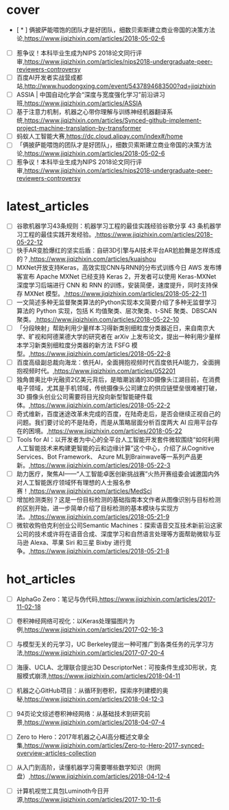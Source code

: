 cover
======

* [ * ] 俩披萨能喂饱的团队才是好团队，细数贝索斯建立商业帝国的决策方法论,https://www.jiqizhixin.com/articles/2018-05-02-6
* [ ] 惹争议！本科毕业生成为NIPS 2018论文同行评审,https://www.jiqizhixin.com/articles/nips2018-undergraduate-peer-reviewers-controversy
* [ ] 百度AI开发者实战营成都站,http://www.huodongxing.com/event/5437894683500?qd=jiqizhixin
* [ ] ASSIA | 中国自动化学会“深度与宽度强化学习”前沿讲习班,https://www.jiqizhixin.com/articles/ASSIA
* [ ] 基于注意力机制，机器之心带你理解与训练神经机器翻译系统,https://www.jiqizhixin.com/articles/Synced-github-implement-project-machine-translation-by-transformer
* [ ] 蚂蚁人工智能大赛,https://dc.cloud.alipay.com/index#/home
* [ ] 「俩披萨能喂饱的团队才是好团队」，细数贝索斯建立商业帝国的决策方法论,https://www.jiqizhixin.com/articles/2018-05-02-6
* [ ] 惹争议！本科毕业生成为NIPS 2018论文同行评审,https://www.jiqizhixin.com/articles/nips2018-undergraduate-peer-reviewers-controversy

latest_articles
===============

* [ ] 谷歌机器学习43条规则：机器学习工程的最佳实践经验谷歌分享 43 条机器学习工程的最佳实践开发经验。,https://www.jiqizhixin.com/articles/2018-05-22-12
* [ ] 快手AR变脸爆红的坚实后盾：自研3D引擎与AI技术平台AR尬脸舞是怎样炼成的？,https://www.jiqizhixin.com/articles/kuaishou
* [ ] MXNet开放支持Keras，高效实现CNN与RNN的分布式训练今日 AWS 发布博客宣布 Apache MXNet 已经支持 Keras 2，开发者可以使用 Keras-MXNet 深度学习后端进行 CNN 和 RNN 的训练，安装简便，速度提升，同时支持保存 MXNet 模型。,https://www.jiqizhixin.com/articles/2018-05-22-11
* [ ] 一文简述多种无监督聚类算法的Python实现本文简要介绍了多种无监督学习算法的 Python 实现，包括 K 均值聚类、层次聚类、t-SNE 聚类、DBSCAN 聚类。,https://www.jiqizhixin.com/articles/2018-05-22-10
* [ ] 「分段映射」帮助利用少量样本习得新类别细粒度分类器近日，来自南京大学、旷视和阿德莱德大学的研究者在 arXiv 上发布论文，提出一种利用少量样本学习新类别细粒度分类器的新方法 FSFG 模型。,https://www.jiqizhixin.com/articles/2018-05-22-8
* [ ] 百度高级副总裁向海龙：依托AI，全面拥抱视频时代百度依托AI能力，全面拥抱视频时代。,https://www.jiqizhixin.com/articles/052201
* [ ] 独角兽奥比中光融资2亿美元背后，是暗潮汹涌的3D摄像头江湖目前，在消费电子领域，尤其是手机领域，传统摄像头公司建立的供应链壁垒很难被打破，3D 摄像头创业公司需要将目光投向新型智能硬件载体。,https://www.jiqizhixin.com/articles/2018-05-22-2
* [ ] 奇式维新，百度迷途改革未完成的百度，在陆奇走后，是否会继续正视自己的问题。我们要讨论的不是陆奇，而是从策略层面分析百度两大 AI 应用平台存在的困境。,https://www.jiqizhixin.com/articles/2018-05-22
* [ ] Tools for AI：以开发者为中心的全平台人工智能开发套件微软围绕“如何利用人工智能技术来构建更智能的云和边缘计算”这个中心，介绍了从Cognitive Services、Bot Framework、 Azure ML到Brainwave等一系列产品更新。,https://www.jiqizhixin.com/articles/2018-05-22-3
* [ ] 助力医疗，聚焦AI——“人工智能卓医创新挑战赛”火热开赛组委会诚邀国内外对人工智能医疗领域怀有理想的人士报名参赛！,https://www.jiqizhixin.com/articles/MedSci
* [ ] 增加检测类别？这是一份目标检测的基础指南本文作者从图像识别与目标检测的区别开始，进一步简单介绍了目标检测的基本模块与实现方法。,https://www.jiqizhixin.com/articles/2018-05-21-9
* [ ] 微软收购伯克利创业公司Semantic Machines：探索语音交互技术新前沿这家公司的技术或许将在语音合成、深度学习和自然语言处理等方面帮助微软与亚马逊 Alexa、苹果 Siri 和三星 Bixby 进行竞争。,https://www.jiqizhixin.com/articles/2018-05-21-8

hot_articles
============

* [ ] AlphaGo Zero：笔记与伪代码,https://www.jiqizhixin.com/articles/2017-11-02-18
* [ ] 卷积神经网络可视化：以Keras处理猫图片为例,https://www.jiqizhixin.com/articles/2017-02-16-3
* [ ] 与模型无关的元学习，UC Berkeley提出一种可推广到各类任务的元学习方法,https://www.jiqizhixin.com/articles/2017-07-20-4
* [ ] 海康、UCLA、北理联合提出3D DescriptorNet：可按条件生成3D形状，克服模式崩溃,https://www.jiqizhixin.com/articles/2018-04-11
* [ ] 机器之心GitHub项目：从循环到卷积，探索序列建模的奥秘,https://www.jiqizhixin.com/articles/2018-04-12-3
* [ ] 94页论文综述卷积神经网络：从基础技术到研究前景,https://www.jiqizhixin.com/articles/2018-04-07-4
* [ ] Zero to Hero：2017年机器之心AI高分概述文章全集,https://www.jiqizhixin.com/articles/Zero-to-Hero-2017-synced-overview-articles-collection
* [ ] 从入门到高阶，读懂机器学习需要哪些数学知识（附网盘）,https://www.jiqizhixin.com/articles/2018-04-12-4
* [ ] 计算机视觉工具包Luminoth今日开源,https://www.jiqizhixin.com/articles/2017-10-11-6

